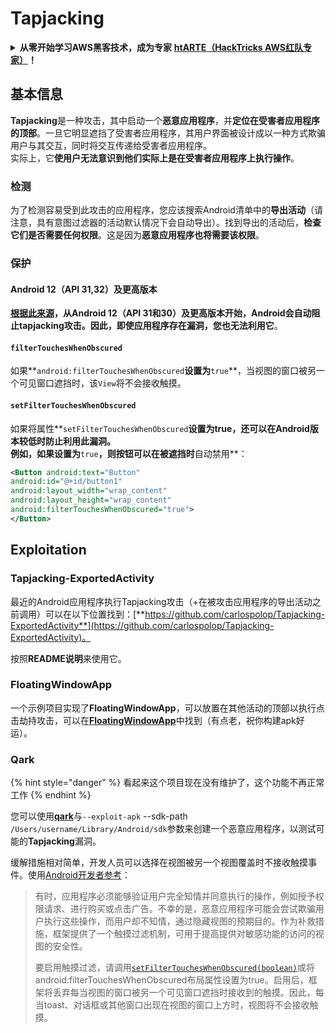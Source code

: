 # Tapjacking

<details>

<summary><strong>从零开始学习AWS黑客技术，成为专家</strong> <a href="https://training.hacktricks.xyz/courses/arte"><strong>htARTE（HackTricks AWS红队专家）</strong></a><strong>！</strong></summary>

支持HackTricks的其他方式：

* 如果您想看到您的**公司在HackTricks中做广告**或**下载PDF格式的HackTricks**，请查看[**订阅计划**](https://github.com/sponsors/carlospolop)!
* 获取[**官方PEASS & HackTricks周边产品**](https://peass.creator-spring.com)
* 探索[**PEASS家族**](https://opensea.io/collection/the-peass-family)，我们独家的[**NFTs**](https://opensea.io/collection/the-peass-family)收藏品
* **加入** 💬 [**Discord群**](https://discord.gg/hRep4RUj7f) 或 [**电报群**](https://t.me/peass) 或 **关注**我们的**Twitter** 🐦 [**@carlospolopm**](https://twitter.com/hacktricks_live)**。**
* 通过向[**HackTricks**](https://github.com/carlospolop/hacktricks)和[**HackTricks Cloud**](https://github.com/carlospolop/hacktricks-cloud) github仓库提交PR来分享您的黑客技巧。

</details>

## **基本信息**

**Tapjacking**是一种攻击，其中启动一个**恶意应用程序**，并**定位在受害者应用程序的顶部**。一旦它明显遮挡了受害者应用程序，其用户界面被设计成以一种方式欺骗用户与其交互，同时将交互传递给受害者应用程序。\
实际上，它**使用户无法意识到他们实际上是在受害者应用程序上执行操作**。

### 检测

为了检测容易受到此攻击的应用程序，您应该搜索Android清单中的**导出活动**（请注意，具有意图过滤器的活动默认情况下会自动导出）。找到导出的活动后，**检查它们是否需要任何权限**。这是因为**恶意应用程序也将需要该权限**。

### 保护

#### Android 12（API 31,32）及更高版本

[**根据此来源**](https://www.geeksforgeeks.org/tapjacking-in-android/)**，**从Android 12（API 31和30）及更高版本开始，Android会自动阻止tapjacking攻击。因此，即使应用程序存在漏洞，您**也无法利用它**。

#### `filterTouchesWhenObscured`

如果**`android:filterTouchesWhenObscured`**设置为**`true`**，当视图的窗口被另一个可见窗口遮挡时，该`View`将不会接收触摸。

#### **`setFilterTouchesWhenObscured`**

如果将属性**`setFilterTouchesWhenObscured`**设置为true，还可以在Android版本较低时防止利用此漏洞。\
例如，如果设置为**`true`**，则按钮可以在被遮挡时**自动禁用**：
```xml
<Button android:text="Button"
android:id="@+id/button1"
android:layout_width="wrap_content"
android:layout_height="wrap_content"
android:filterTouchesWhenObscured="true">
</Button>
```
## Exploitation

### Tapjacking-ExportedActivity

最近的Android应用程序执行Tapjacking攻击（+在被攻击应用程序的导出活动之前调用）可以在以下位置找到：[**https://github.com/carlospolop/Tapjacking-ExportedActivity**](https://github.com/carlospolop/Tapjacking-ExportedActivity)。

按照**README说明**来使用它。

### FloatingWindowApp

一个示例项目实现了**FloatingWindowApp**，可以放置在其他活动的顶部以执行点击劫持攻击，可以在[**FloatingWindowApp**](https://github.com/aminography/FloatingWindowApp)中找到（有点老，祝你构建apk好运）。

### Qark

{% hint style="danger" %}
看起来这个项目现在没有维护了，这个功能不再正常工作
{% endhint %}

您可以使用[**qark**](https://github.com/linkedin/qark)与`--exploit-apk` --sdk-path `/Users/username/Library/Android/sdk`参数来创建一个恶意应用程序，以测试可能的**Tapjacking**漏洞。

缓解措施相对简单，开发人员可以选择在视图被另一个视图覆盖时不接收触摸事件。使用[Android开发者参考](https://developer.android.com/reference/android/view/View#security)：

> 有时，应用程序必须能够验证用户完全知情并同意执行的操作，例如授予权限请求、进行购买或点击广告。不幸的是，恶意应用程序可能会尝试欺骗用户执行这些操作，而用户却不知情，通过隐藏视图的预期目的。作为补救措施，框架提供了一个触摸过滤机制，可用于提高提供对敏感功能的访问的视图的安全性。
>
> 要启用触摸过滤，请调用[`setFilterTouchesWhenObscured(boolean)`](https://developer.android.com/reference/android/view/View#setFilterTouchesWhenObscured%28boolean%29)或将android:filterTouchesWhenObscured布局属性设置为true。启用后，框架将丢弃每当视图的窗口被另一个可见窗口遮挡时接收到的触摸。因此，每当toast、对话框或其他窗口出现在视图的窗口上方时，视图将不会接收触摸。
